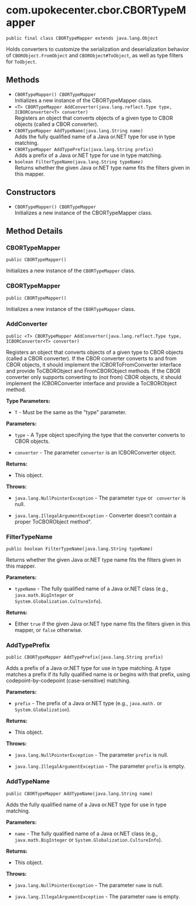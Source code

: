 # com.upokecenter.cbor.CBORTypeMapper

    public final class CBORTypeMapper extends java.lang.Object

Holds converters to customize the serialization and deserialization behavior
of <code>CBORObject.FromObject</code> and <code>CBORObject#ToObject</code>, as
well as type filters for <code>ToObject</code>.

## Methods

- `CBORTypeMapper() CBORTypeMapper`<br>
  Initializes a new instance of the CBORTypeMapper class.
- `<T> CBORTypeMapper AddConverter​(java.lang.reflect.Type type, ICBORConverter<T> converter)`<br>
  Registers an object that converts objects of a given type to CBOR objects
  (called a CBOR converter).
- `CBORTypeMapper AddTypeName​(java.lang.String name)`<br>
  Adds the fully qualified name of a Java or.NET type for use in type
  matching.
- `CBORTypeMapper AddTypePrefix​(java.lang.String prefix)`<br>
  Adds a prefix of a Java or.NET type for use in type matching.
- `boolean FilterTypeName​(java.lang.String typeName)`<br>
  Returns whether the given Java or.NET type name fits the filters given in
  this mapper.

## Constructors

- `CBORTypeMapper() CBORTypeMapper`<br>
  Initializes a new instance of the CBORTypeMapper class.

## Method Details

### CBORTypeMapper

    public CBORTypeMapper()

Initializes a new instance of the <code>CBORTypeMapper</code> class.

### CBORTypeMapper

    public CBORTypeMapper()

Initializes a new instance of the <code>CBORTypeMapper</code> class.

### AddConverter

    public <T> CBORTypeMapper AddConverter​(java.lang.reflect.Type type, ICBORConverter<T> converter)

Registers an object that converts objects of a given type to CBOR objects
(called a CBOR converter). If the CBOR converter converts to and
from CBOR objects, it should implement the ICBORToFromConverter
interface and provide ToCBORObject and FromCBORObject methods. If
the CBOR converter only supports converting to (not from) CBOR
objects, it should implement the ICBORConverter interface and
provide a ToCBORObject method.

**Type Parameters:**

- <code>T</code> - Must be the same as the "type" parameter.

**Parameters:**

- <code>type</code> - A Type object specifying the type that the converter converts to
  CBOR objects.

- <code>converter</code> - The parameter <code>converter</code> is an ICBORConverter
  object.

**Returns:**

- This object.

**Throws:**

- <code>java.lang.NullPointerException</code> - The parameter <code>type</code> or <code>
  converter</code> is null.

- <code>java.lang.IllegalArgumentException</code> - Converter doesn't contain a proper ToCBORObject
  method".

### FilterTypeName

    public boolean FilterTypeName​(java.lang.String typeName)

Returns whether the given Java or.NET type name fits the filters given in
this mapper.

**Parameters:**

- <code>typeName</code> - The fully qualified name of a Java or.NET class (e.g.,
  <code>java.math.BigInteger</code> or <code>
  System.Globalization.CultureInfo</code>).

**Returns:**

- Either <code>true</code> if the given Java or.NET type name fits the
  filters given in this mapper, or <code>false</code> otherwise.

### AddTypePrefix

    public CBORTypeMapper AddTypePrefix​(java.lang.String prefix)

Adds a prefix of a Java or.NET type for use in type matching. A type matches
a prefix if its fully qualified name is or begins with that prefix,
using codepoint-by-codepoint (case-sensitive) matching.

**Parameters:**

- <code>prefix</code> - The prefix of a Java or.NET type (e.g., `java.math.` or
  `System.Globalization`).

**Returns:**

- This object.

**Throws:**

- <code>java.lang.NullPointerException</code> - The parameter <code>prefix</code> is null.

- <code>java.lang.IllegalArgumentException</code> - The parameter <code>prefix</code> is empty.

### AddTypeName

    public CBORTypeMapper AddTypeName​(java.lang.String name)

Adds the fully qualified name of a Java or.NET type for use in type
matching.

**Parameters:**

- <code>name</code> - The fully qualified name of a Java or.NET class (e.g., <code>
  java.math.BigInteger</code> or <code>System.Globalization.CultureInfo</code>).

**Returns:**

- This object.

**Throws:**

- <code>java.lang.NullPointerException</code> - The parameter <code>name</code> is null.

- <code>java.lang.IllegalArgumentException</code> - The parameter <code>name</code> is empty.
